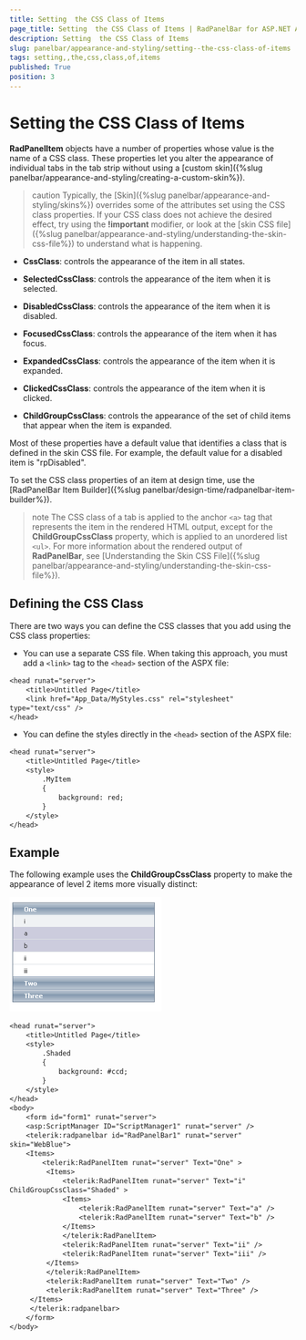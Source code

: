 ```yaml
---
title: Setting  the CSS Class of Items
page_title: Setting  the CSS Class of Items | RadPanelBar for ASP.NET AJAX Documentation
description: Setting  the CSS Class of Items
slug: panelbar/appearance-and-styling/setting--the-css-class-of-items
tags: setting,,the,css,class,of,items
published: True
position: 3
---
```


# Setting  the CSS Class of Items



**RadPanelItem** objects have a number of properties whose value is the name of a CSS class. These properties let you alter the appearance of individual tabs in the tab strip without using a [custom skin]({%slug panelbar/appearance-and-styling/creating-a-custom-skin%}).

>caution Typically, the [Skin]({%slug panelbar/appearance-and-styling/skins%}) overrides some of the attributes set using the CSS class properties. If your CSS class does not achieve the desired effect, try using the **!important** modifier, or look at the [skin CSS file]({%slug panelbar/appearance-and-styling/understanding-the-skin-css-file%}) to understand what is happening.
>


* **CssClass**: controls the appearance of the item in all states.

* **SelectedCssClass**: controls the appearance of the item when it is selected.

* **DisabledCssClass**: controls the appearance of the item when it is disabled.

* **FocusedCssClass**: controls the appearance of the item when it has focus.

* **ExpandedCssClass**: controls the appearance of the item when it is expanded.

* **ClickedCssClass**: controls the appearance of the item when it is clicked.

* **ChildGroupCssClass**: controls the appearance of the set of child items that appear when the item is expanded.

Most of these properties have a default value that identifies a class that is defined in the skin CSS file. For example, the default value for a disabled item is "rpDisabled".

To set the CSS class properties of an item at design time, use the [RadPanelBar Item Builder]({%slug panelbar/design-time/radpanelbar-item-builder%}).

>note The CSS class of a tab is applied to the anchor `<a>` tag that represents the item in the rendered HTML output, except for the **ChildGroupCssClass** property, which is applied to an unordered list `<ul>`. For more information about the rendered output of **RadPanelBar**, see [Understanding the Skin CSS File]({%slug panelbar/appearance-and-styling/understanding-the-skin-css-file%}).
>


## Defining the CSS Class

There are two ways you can define the CSS classes that you add using the CSS class properties:

* You can use a separate CSS file. When taking this approach, you must add a `<link>` tag to the `<head>` section of the ASPX file:

````ASPNET
<head runat="server">
    <title>Untitled Page</title>
    <link href="App_Data/MyStyles.css" rel="stylesheet" type="text/css" />
</head>
````



* You can define the styles directly in the `<head>` section of the ASPX file:

````ASPNET
<head runat="server">
    <title>Untitled Page</title>
    <style>
        .MyItem
        {
            background: red;
        }
    </style>
</head>
````



## Example

The following example uses the **ChildGroupCssClass** property to make the appearance of level 2 items more visually distinct:

![CSS Properties](images/panelbar_cssclassproperties.png)

````ASPNET
<head runat="server">
    <title>Untitled Page</title>
    <style>
        .Shaded
        {
            background: #ccd;
        }
    </style>
</head>
<body>
    <form id="form1" runat="server">
    <asp:ScriptManager ID="ScriptManager1" runat="server" />
    <telerik:radpanelbar id="RadPanelBar1" runat="server" skin="WebBlue">      
    <Items>        
        <telerik:RadPanelItem runat="server" Text="One" >         
         <Items>            
             <telerik:RadPanelItem runat="server" Text="i" ChildGroupCssClass="Shaded" >              
             <Items>                
                 <telerik:RadPanelItem runat="server" Text="a" />                
                 <telerik:RadPanelItem runat="server" Text="b" />              
             </Items>            
             </telerik:RadPanelItem>            
             <telerik:RadPanelItem runat="server" Text="ii" />           
             <telerik:RadPanelItem runat="server" Text="iii" />          
         </Items>       
         </telerik:RadPanelItem>        
         <telerik:RadPanelItem runat="server" Text="Two" />       
         <telerik:RadPanelItem runat="server" Text="Three" />      
     </Items>    
     </telerik:radpanelbar>
    </form>
</body>
````



